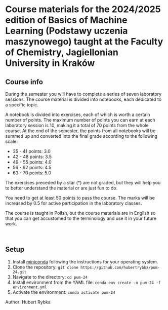 # Course materials for the 2024/2025 edition of Basics of Machine Learning (Podstawy uczenia maszynowego) taught at the Faculty of Chemistry, Jagiellonian University in Kraków

## Course info
During the semester you will have to complete a series of seven laboratory sessions. 
The course material is divided into notebooks, each dedicated to a specific topic.

A notebook is divided into exercises, each of which is worth a certain number of points. The maximum number of points you
can earn at each laboratory session is 10, making it a total of 70 points from the whole course.
At the end of the semester, the points from all notebooks will be summed up and converted into the final grade according 
to the following scale:

* 35 - 41 points: 3.0
* 42 - 48 points: 3.5
* 49 - 55 points: 4.0
* 56 - 62 points: 4.5
* 63 - 70 points: 5.0

The exercises preceded by a star (*) are not graded, but they will help you to better understand the material
or are just fun to do.

You need to get at least 50 points to pass the course.
The marks will be increased by 0.5 for active participation in the laboratory classes.

The course is taught in Polish, but the course materials are in English so that you can get accustomed to the
terminology and use it in your future work.

<br>

## Setup

1. Install [miniconda](https://docs.conda.io/en/latest/miniconda.html) following the instructions for your operating
   system.
2. Clone the repository: `git clone https://github.com/hubertrybka/pum-24.git`
3. Navigate to the directory: `cd pum-24`
4. Install environment from the YAML file: `conda env create -n pum-24 -f environment.yml`
5. Activate the environment: `conda activate pum-24`


Author: Hubert Rybka
